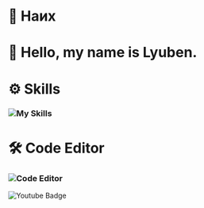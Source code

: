   # 📌 Наих
# 👋 Hello, my name is **Lyuben.**
# ⚙️ Skills
###    ![My Skills](https://skillicons.dev/icons?i=python,c,lua,html,rust)
# 🛠️ Code Editor
###    ![Code Editor](https://skillicons.dev/icons?i=vscode)

![Youtube Badge](https://img.shields.io/youtube/channel/subscribers/UC0RL_1zazhFnqplgCflSrlg?style=social)
